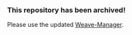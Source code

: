 ### This repository has been archived! 

Please use the updated [Weave-Manager](https://github.com/Weave-MC/Weave-Manager).
